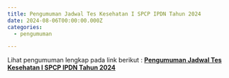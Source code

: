 ```yaml
---
title: Pengumuman Jadwal Tes Kesehatan I SPCP IPDN Tahun 2024
date: 2024-08-06T00:00:00.000Z
categories:
  - pengumuman

---
```


Lihat pengumuman lengkap pada link berikut : **[Pengumuman Jadwal Tes Kesehatan I SPCP IPDN Tahun 2024](https://bkd.nttprov.go.id/web/wp-content/uploads/2024/08/Pengumuman-Jadwal-Tes-Kesehatan-I-SPCP-IPDN-Tahun-2024.pdf)**
